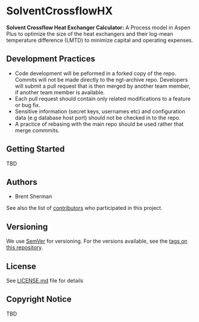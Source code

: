 # SolventCrossflowHX
**Solvent Crossflow Heat Exchanger Calculator:**
A Process model in Aspen Plus to optimize the size of the heat exchangers and their log-mean temperature difference (LMTD) to minimize capital and operating expenses.

## Development Practices

* Code development will be peformed in a forked copy of the repo. Commits will not be 
  made directly to the ngt-archive repo. Developers will submit a pull 
  request that is then merged by another team member, if another team member is available.
* Each pull request should contain only related modifications to a feature or bug fix.  
* Sensitive information (secret keys, usernames etc) and configuration data 
  (e.g database host port) should not be checked in to the repo.
* A practice of rebasing with the main repo should be used rather that merge commmits.

## Getting Started

TBD

## Authors

* Brent Sherman

See also the list of [contributors](https://github.com/CCSI-Toolset/SolventCrossflowHX/contributors) who participated in this project.

## Versioning

We use [SemVer](http://semver.org/) for versioning. For the versions available, 
see the [tags on this repository](https://github.com/CCSI-Toolset/SolventCrossflowHX/tags). 

## License

See [LICENSE.md](LICENSE.md) file for details

## Copyright Notice

TBD
